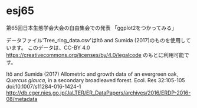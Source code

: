 # esj65
第65回日本生態学会大会の自由集会での発表
「ggplot2をつかってみる」

データファイル'Tree_ring_data.csv'はItô and Sumida (2017)のものを使用しています。
このデータは、CC-BY 4.0 https://creativecommons.org/licenses/by/4.0/legalcode のもとに利用可能です。

Itô and Sumida (2017) Allometric and growth data of an evergreen oak, 
_Quercus glauca_, in a secondary broadleaved forest. Ecol. Res 32:105-105
doi:10.1007/s11284-016-1424-1
http://db.cger.nies.go.jp/JaLTER/ER_DataPapers/archives/2016/ERDP-2016-08/metadata
